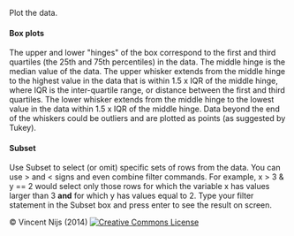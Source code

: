 Plot the data.

#### Box plots

The upper and lower "hinges" of the box correspond to the first and third quartiles (the 25th and 75th percentiles) in the data. The middle hinge is the median value of the data. The upper whisker extends from the middle hinge to the highest value in the data that is within 1.5 x IQR of the middle hinge, where IQR is the inter-quartile range, or distance between the first and third quartiles. The lower whisker extends from the middle hinge to the lowest value in the data within 1.5 x IQR of the middle hinge. Data beyond the end of the whiskers could be outliers and are plotted as points (as suggested by Tukey).

#### Subset

Use Subset to select (or omit) specific sets of rows from the data. You can use > and < signs and even combine filter commands. For example, x > 3 & y == 2 would select only those rows for which the variable x has values larger than 3 __and__ for which y has values equal to 2. Type your filter statement in the Subset box and press enter to see the result on screen. 

&copy; Vincent Nijs (2014) <a rel="license" href="http://creativecommons.org/licenses/by-nc-sa/4.0/" target="_blank"><img alt="Creative Commons License" style="border-width:0" src="http://i.creativecommons.org/l/by-nc-sa/4.0/80x15.png" /></a>